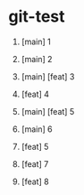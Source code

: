 # git-test

1. [main] 1
2. [main] 2
3. [main] [feat] 3
4. [feat] 4

5. [main] [feat] 5
6. [main] 6
5. [feat] 5
6. [feat] 7
7. [feat] 8
